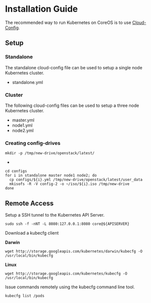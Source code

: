 # Installation Guide

The recommended way to run Kubernetes on CoreOS is to use [Cloud-Config](https://coreos.com/docs/cluster-management/setup/cloudinit-cloud-config/).

## Setup

### Standalone

The standalone cloud-config file can be used to setup a single node Kubernetes cluster.

* standalone.yml

### Cluster

The following cloud-config files can be used to setup a three node Kubernetes cluster.

* master.yml
* node1.yml
* node2.yml

### Creating config-drives

```
mkdir -p /tmp/new-drive/openstack/latest/
```
-

```
cd configs
for i in standalone master node1 node2; do
  cp configs/${i}.yml /tmp/new-drive/openstack/latest/user_data
  mkisofs -R -V config-2 -o ~/iso/${i}.iso /tmp/new-drive
done
```

## Remote Access

Setup a SSH tunnel to the Kubernetes API Server.

```
sudo ssh -f -nNT -L 8080:127.0.0.1:8080 core@${APISERVER}
```

Download a kubecfg client

**Darwin**

```
wget http://storage.googleapis.com/kubernetes/darwin/kubecfg -O /usr/local/bin/kubecfg
```

**Linux**

```
wget http://storage.googleapis.com/kubernetes/kubecfg -O /usr/local/bin/kubecfg
```

Issue commands remotely using the kubecfg command line tool.

```
kubecfg list /pods
```
